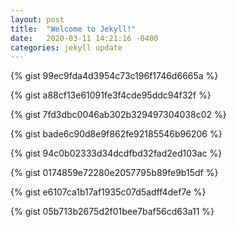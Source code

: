 ```yaml
---
layout: post
title:  "Welcome to Jekyll!"
date:   2020-03-11 14:21:16 -0400
categories: jekyll update
---
```



{% gist 99ec9fda4d3954c73c196f1746d6665a %}


{% gist a88cf13e61091fe3f4cde95ddc94f32f %}


{% gist 7fd3dbc0046ab302b329497304038c02 %}


{% gist bade6c90d8e9f862fe92185546b96206 %}


{% gist 94c0b02333d34dcdfbd32fad2ed103ac %}


{% gist 0174859e72280e2057795b89fe9b15df %}


{% gist e6107ca1b17af1935c07d5adff4def7e %}


{% gist 05b713b2675d2f01bee7baf56cd63a11 %}
